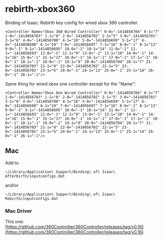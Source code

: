 # rebirth-xbox360

Binding of Isaac: Rebirth key config for wired xbox 360 controller

```
<Controller Name="Xbox 360 Wired Controller" 0-0="-1414856704" 0-1="7" 1-0="-1414856703" 1-1="8" 2-0="-1414856702" 2-1="5" 3-0="-1414856701" 3-1="6" 4-0="-1414856700" 4-1="18" 5-0="-1414856699" 5-1="17" 6-0="-1414856698" 6-1="19" 7-0="-1414856697" 7-1="16" 8-0="-1" 8-1="13" 9-0="-1" 9-1="-1414856695" 10-0="-1" 10-1="14" 11-0="-1" 11-1="-1414856693" 12-0="-1" 12-1="9" 13-0="-1" 13-1="10" 14-0="-1" 14-1="16" 15-0="-1" 15-1="17" 16-0="-1" 16-1="-1" 17-0="-1" 17-1="-1" 18-0="-1" 18-1="-1" 19-0="-1" 19-1="9" 20-0="-1414856704" 20-1="7" 21-0="-1414856703" 21-1="8" 22-0="-1414856702" 22-1="5" 23-0="-1414856701" 23-1="6" 24-0="-1" 24-1="13" 25-0="-1" 25-1="14" 26-0="-1" 26-1="-1"/>
```

Same thing for wired xbox one controller except for the "Name":

```
<Controller Name="Xbox One Wired Controller" 0-0="-1414856704" 0-1="7" 1-0="-1414856703" 1-1="8" 2-0="-1414856702" 2-1="5" 3-0="-1414856701" 3-1="6" 4-0="-1414856700" 4-1="18" 5-0="-1414856699" 5-1="17" 6-0="-1414856698" 6-1="19" 7-0="-1414856697" 7-1="16" 8-0="-1" 8-1="13" 9-0="-1" 9-1="-1414856695" 10-0="-1" 10-1="14" 11-0="-1" 11-1="-1414856693" 12-0="-1" 12-1="9" 13-0="-1" 13-1="10" 14-0="-1" 14-1="16" 15-0="-1" 15-1="17" 16-0="-1" 16-1="-1" 17-0="-1" 17-1="-1" 18-0="-1" 18-1="-1" 19-0="-1" 19-1="9" 20-0="-1414856704" 20-1="7" 21-0="-1414856703" 21-1="8" 22-0="-1414856702" 22-1="5" 23-0="-1414856701" 23-1="6" 24-0="-1" 24-1="13" 25-0="-1" 25-1="14" 26-0="-1" 26-1="-1"/>
```


## Mac

Add to 

```
~/Library/Application\ Support/Binding\ of\ Isaac\ Afterbirth/inputconfigs.dat
```

and/or

```
~/Library/Application\ Support/Binding\ of\ Isaac\ Rebirth/inputconfigs.dat
```

### Mac Driver

This one: [https://github.com/360Controller/360Controller/releases/tag/v0.16](https://github.com/360Controller/360Controller/releases/tag/v0.16)
